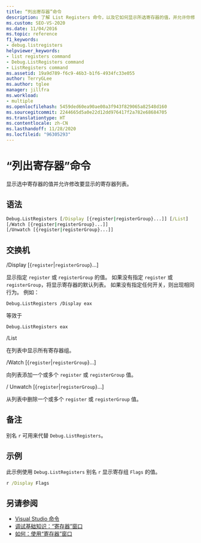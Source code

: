 ```yaml
---
title: “列出寄存器”命令
description: 了解 List Registers 命令，以及它如何显示所选寄存器的值，并允许你修改要显示的寄存器列表。
ms.custom: SEO-VS-2020
ms.date: 11/04/2016
ms.topic: reference
f1_keywords:
- debug.listregisters
helpviewer_keywords:
- list registers command
- Debug.ListRegisters command
- ListRegisters command
ms.assetid: 19a9d789-f6c9-46b3-b1f6-4934fc33e055
author: TerryGLee
ms.author: tglee
manager: jillfra
ms.workload:
- multiple
ms.openlocfilehash: 5459ded60ea90ae00a3f943f829065a82548d160
ms.sourcegitcommit: 2244665d5a0e22d12dd976417f2a782e68684705
ms.translationtype: HT
ms.contentlocale: zh-CN
ms.lasthandoff: 11/28/2020
ms.locfileid: "96305293"
---
```

# <a name="list-registers-command"></a>“列出寄存器”命令
显示选中寄存器的值并允许修改要显示的寄存器列表。

## <a name="syntax"></a>语法

```cmd
Debug.ListRegisters [/Display [{register|registerGroup}...]] [/List]
[/Watch [{register|registerGroup}...]]
[/Unwatch [{register|registerGroup}...]]
```

## <a name="switches"></a>交换机
/Display [{`register`&#124;`registerGroup`}...]

显示指定 `register` 或 `registerGroup` 的值。 如果没有指定 `register` 或 `registerGroup`，将显示寄存器的默认列表。 如果没有指定任何开关，则出现相同行为。 例如：

`Debug.ListRegisters /Display eax`

等效于

`Debug.ListRegisters eax`

/List

在列表中显示所有寄存器组。

/Watch [{`register`&#124;`registerGroup`}...]

向列表添加一个或多个 `register` 或 `registerGroup` 值。

/ Unwatch [{`register`&#124;`registerGroup`}...]

从列表中删除一个或多个 `register` 或 `registerGroup` 值。

## <a name="remarks"></a>备注
别名 `r` 可用来代替 `Debug.ListRegisters`。

## <a name="example"></a>示例
此示例使用 `Debug.ListRegisters` 别名 `r` 显示寄存组 `Flags` 的值。

```cmd
r /Display Flags
```

## <a name="see-also"></a>另请参阅

- [Visual Studio 命令](../../ide/reference/visual-studio-commands.md)
- [调试基础知识：“寄存器”窗口](../../debugger/debugging-basics-registers-window.md)
- [如何：使用“寄存器”窗口](../../debugger/how-to-use-the-registers-window.md)
